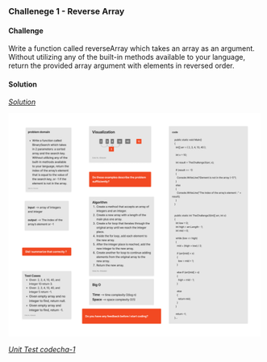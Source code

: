 
### Challenege 1 - Reverse Array 


#### Challenge
Write a function called reverseArray which takes an array as an argument. Without utilizing any of the built-in methods available to your language, return the provided array argument with elements in reversed order.

#### Solution
*[Solution](https://github.com/Ody950/data-structures-and-algorithms/blob/main/CodeChallenges/Code.Challenges1.cs)*

<img src=".\assets\ch3.jpg" style="width: 500px;">


*[Unit Test codecha-1](https://github.com/Ody950/data-structures-and-algorithms/blob/main/CodeChallengesTests/CodeChallenge-1-Tests.cs)*

